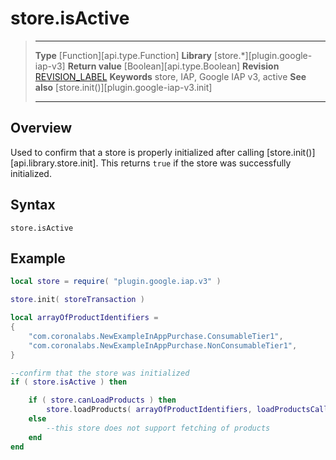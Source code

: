
# store.isActive

> --------------------- ------------------------------------------------------------------------------------------
> __Type__              [Function][api.type.Function]
> __Library__           [store.*][plugin.google-iap-v3]
> __Return value__      [Boolean][api.type.Boolean]
> __Revision__          [REVISION_LABEL](REVISION_URL)
> __Keywords__          store, IAP, Google IAP v3, active
> __See also__          [store.init()][plugin.google-iap-v3.init]
> --------------------- ------------------------------------------------------------------------------------------


## Overview

Used to confirm that a store is properly initialized after calling [store.init()][api.library.store.init]. This returns `true` if the store was successfully initialized.

## Syntax

	store.isActive

## Example

``````lua
local store = require( "plugin.google.iap.v3" )

store.init( storeTransaction )

local arrayOfProductIdentifiers = 
{
	"com.coronalabs.NewExampleInAppPurchase.ConsumableTier1",
	"com.coronalabs.NewExampleInAppPurchase.NonConsumableTier1",
}

--confirm that the store was initialized
if ( store.isActive ) then

	if ( store.canLoadProducts ) then
		store.loadProducts( arrayOfProductIdentifiers, loadProductsCallback )
	else
		--this store does not support fetching of products
	end
end
``````